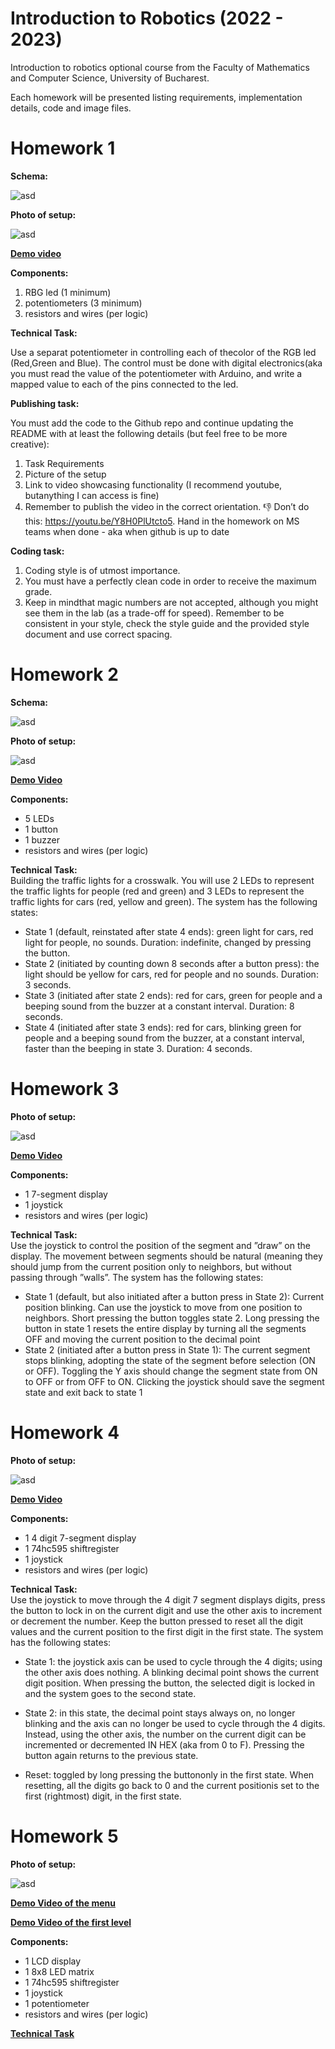 # Introduction to Robotics (2022 - 2023)
Introduction to robotics optional course from the Faculty of Mathematics and Computer Science, University of Bucharest.

Each homework will be presented listing requirements, implementation details, code and image files.

# Homework 1

**Schema:**

![asd](/Homework/H1/H1-schema.jpg)

**Photo of setup:**

![asd](/Homework/H1/H1-pic.jpg)

**[Demo video](https://youtu.be/bqaiuz9O_BU)**

**Components:**

1. RBG led (1 minimum)
2. potentiometers (3 minimum)
3. resistors and wires (per logic)

**Technical Task:**

Use a separat potentiometer in controlling each of thecolor of the RGB led (Red,Green and Blue). The control must be done with digital electronics(aka you must read the value of the potentiometer with Arduino, and write a mapped value to each of the pins connected to the led.

**Publishing task:**

You must add the code to the Github repo and continue updating the README with at least the following details (but feel free to be more creative):

1. Task Requirements
2. Picture of the setup
3. Link to video showcasing functionality (I recommend youtube, butanything I can access is fine)
4. Remember to publish the video in the correct orientation. 👎 Don’t do this: https://youtu.be/Y8H0PlUtcto5. Hand in the homework on MS teams when done - aka when github is up to date

**Coding task:**

1. Coding style is of utmost importance.<br>
2. You must have a perfectly clean code in order to receive the maximum grade.<br>
3. Keep in mindthat magic numbers are not accepted, although you might see them in the lab (as a trade-off for speed). Remember to be consistent in your style, check the style guide and the provided style document and use correct spacing.<br>


# Homework 2

**Schema:**

![asd](/Homework/H2/H2-schema.jpg)

**Photo of setup:**

![asd](/Homework/H2/H2-pic.jpg)

**[Demo Video](https://youtu.be/KTbNv_8KV-Y)**<br>

**Components:**<br>
- 5 LEDs
- 1 button
- 1 buzzer
- resistors and wires (per logic)

**Technical Task:**<br>
Building the traffic lights for a crosswalk. You will use 2 LEDs to represent the traffic lights for people (red and green) and 3 LEDs to represent the traffic lights for cars (red, yellow and green). The system has the following states:

- State 1 (default, reinstated after state 4 ends): green light for cars, red light for people, no sounds. Duration: indefinite, changed by pressing the button.
- State 2 (initiated by counting down 8 seconds after a button press): the light should be yellow for cars, red for people and no sounds. Duration: 3 seconds.
- State 3 (initiated after state 2 ends): red for cars, green for people and a beeping sound from the buzzer at a constant interval. Duration: 8 seconds.
- State 4 (initiated after state 3 ends): red for cars, blinking green for people and a beeping sound from the buzzer, at a constant interval, faster than the beeping in state 3. Duration: 4 seconds.


# Homework 3

**Photo of setup:**

![asd](/Homework/H3/H3-pic.jpg)

**[Demo Video](https://youtu.be/0WtFF89WT5M)**<br>

**Components:**<br>
- 1 7-segment display
- 1 joystick
- resistors and wires (per logic)

**Technical Task:**<br>
Use the joystick to control the position of the segment and ”draw” on the display. The movement between segments should be natural (meaning they should jump from the current position only to neighbors, but without passing through ”walls”. The system has the following states:

- State 1 (default, but also initiated after a button press in State 2): Current position blinking. Can use the joystick to move from one position to neighbors. Short pressing the button toggles state 2. Long pressing the button in state 1 resets the entire display by turning all the segments OFF and moving the current position to the decimal point
- State 2 (initiated after a button press in State 1): The current segment stops blinking, adopting the state of the segment before selection (ON or OFF). Toggling the Y axis should change the segment state from ON to OFF or from OFF to ON. Clicking the joystick should save the segment state and exit back to state 1


# Homework 4

**Photo of setup:**

![asd](/Homework/H4/H4-pic.jpg)

**[Demo Video](https://youtu.be/QKMn-xxjLUM)**<br>

**Components:**<br>
- 1 4 digit 7-segment display
- 1 74hc595 shiftregister
- 1 joystick
- resistors and wires (per logic)

**Technical Task:**<br>
Use the joystick to move through the 4 digit 7 segment displays digits, press the button to lock in on the current digit and use the other axis to increment or decrement the number. Keep the button pressed to reset all the digit values and the current position to the first digit in the first state. The system has the following states:

- State 1: the joystick axis can be used to cycle through the 4 digits; using the other axis does nothing. A blinking decimal point shows the current digit position. When pressing the button, the selected digit is locked in and the system goes to the second state.

- State 2: in this state, the decimal point stays always on, no longer blinking and the axis can no longer be used to cycle through the 4 digits. Instead, using the other axis, the number on the current digit can be incremented or decremented IN HEX (aka from 0 to F). Pressing the button again returns to the previous state.

- Reset: toggled by long pressing the buttononly in the first state. When resetting, all the digits go back to 0 and the current positionis set to the first (rightmost) digit, in the first state.

# Homework 5

**Photo of setup:**

![asd](/Homework/H5/H5-pic.jpg)

**[Demo Video of the menu](https://youtu.be/NSpRQAL45rI)**<br>

**[Demo Video of the first level](https://youtu.be/zvDQvhPP4PI)**<br>

**Components:**<br>
- 1 LCD display
- 1 8x8 LED matrix
- 1 74hc595 shiftregister
- 1 joystick
- 1 potentiometer
- resistors and wires (per logic)

**[Technical Task](https://github.com/TudorCosmin/IntroductionToRobotics/blob/main/Homework/H5/Matrix%20project%20requirements.pdf)**<br>
